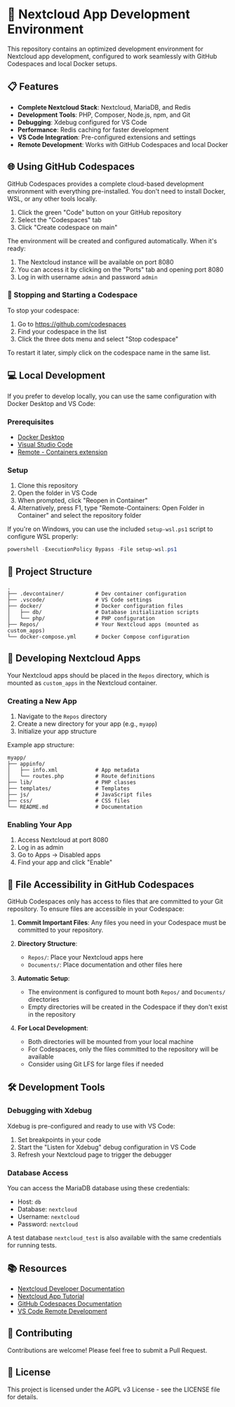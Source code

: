 # 🚀 Nextcloud App Development Environment

This repository contains an optimized development environment for Nextcloud app development, configured to work seamlessly with GitHub Codespaces and local Docker setups.

## 📋 Features

- **Complete Nextcloud Stack**: Nextcloud, MariaDB, and Redis
- **Development Tools**: PHP, Composer, Node.js, npm, and Git
- **Debugging**: Xdebug configured for VS Code
- **Performance**: Redis caching for faster development
- **VS Code Integration**: Pre-configured extensions and settings
- **Remote Development**: Works with GitHub Codespaces and local Docker

## 🌐 Using GitHub Codespaces

GitHub Codespaces provides a complete cloud-based development environment with everything pre-installed. You don't need to install Docker, WSL, or any other tools locally.

1. Click the green "Code" button on your GitHub repository
2. Select the "Codespaces" tab
3. Click "Create codespace on main"

The environment will be created and configured automatically. When it's ready:

1. The Nextcloud instance will be available on port 8080
2. You can access it by clicking on the "Ports" tab and opening port 8080
3. Log in with username `admin` and password `admin`

### 🔄 Stopping and Starting a Codespace

To stop your codespace:

1. Go to https://github.com/codespaces
2. Find your codespace in the list
3. Click the three dots menu and select "Stop codespace"

To restart it later, simply click on the codespace name in the same list.

## 💻 Local Development

If you prefer to develop locally, you can use the same configuration with Docker Desktop and VS Code:

### Prerequisites

- [Docker Desktop](https://www.docker.com/products/docker-desktop)
- [Visual Studio Code](https://code.visualstudio.com/)
- [Remote - Containers extension](https://marketplace.visualstudio.com/items?itemName=ms-vscode-remote.remote-containers)

### Setup

1. Clone this repository
2. Open the folder in VS Code
3. When prompted, click "Reopen in Container"
4. Alternatively, press F1, type "Remote-Containers: Open Folder in Container" and select the repository folder

If you're on Windows, you can use the included `setup-wsl.ps1` script to configure WSL properly:

```powershell
powershell -ExecutionPolicy Bypass -File setup-wsl.ps1
```

## 📁 Project Structure

```
.
├── .devcontainer/          # Dev container configuration
├── .vscode/                # VS Code settings
├── docker/                 # Docker configuration files
│   ├── db/                 # Database initialization scripts
│   └── php/                # PHP configuration
├── Repos/                  # Your Nextcloud apps (mounted as custom_apps)
└── docker-compose.yml      # Docker Compose configuration
```

## 🧩 Developing Nextcloud Apps

Your Nextcloud apps should be placed in the `Repos` directory, which is mounted as `custom_apps` in the Nextcloud container.

### Creating a New App

1. Navigate to the `Repos` directory
2. Create a new directory for your app (e.g., `myapp`)
3. Initialize your app structure

Example app structure:

```
myapp/
├── appinfo/
│   ├── info.xml            # App metadata
│   └── routes.php          # Route definitions
├── lib/                    # PHP classes
├── templates/              # Templates
├── js/                     # JavaScript files
├── css/                    # CSS files
└── README.md               # Documentation
```

### Enabling Your App

1. Access Nextcloud at port 8080
2. Log in as admin
3. Go to Apps → Disabled apps
4. Find your app and click "Enable"

## 📂 File Accessibility in GitHub Codespaces

GitHub Codespaces only has access to files that are committed to your Git repository. To ensure files are accessible in your Codespace:

1. **Commit Important Files**: Any files you need in your Codespace must be committed to your repository.

2. **Directory Structure**:

   - `Repos/`: Place your Nextcloud apps here
   - `Documents/`: Place documentation and other files here

3. **Automatic Setup**:

   - The environment is configured to mount both `Repos/` and `Documents/` directories
   - Empty directories will be created in the Codespace if they don't exist in the repository

4. **For Local Development**:
   - Both directories will be mounted from your local machine
   - For Codespaces, only the files committed to the repository will be available
   - Consider using Git LFS for large files if needed

## 🛠️ Development Tools

### Debugging with Xdebug

Xdebug is pre-configured and ready to use with VS Code:

1. Set breakpoints in your code
2. Start the "Listen for Xdebug" debug configuration in VS Code
3. Refresh your Nextcloud page to trigger the debugger

### Database Access

You can access the MariaDB database using these credentials:

- Host: `db`
- Database: `nextcloud`
- Username: `nextcloud`
- Password: `nextcloud`

A test database `nextcloud_test` is also available with the same credentials for running tests.

## 📚 Resources

- [Nextcloud Developer Documentation](https://docs.nextcloud.com/server/latest/developer_manual/)
- [Nextcloud App Tutorial](https://docs.nextcloud.com/server/latest/developer_manual/app_development/tutorial.html)
- [GitHub Codespaces Documentation](https://docs.github.com/en/codespaces)
- [VS Code Remote Development](https://code.visualstudio.com/docs/remote/remote-overview)

## 🤝 Contributing

Contributions are welcome! Please feel free to submit a Pull Request.

## 📄 License

This project is licensed under the AGPL v3 License - see the LICENSE file for details.
